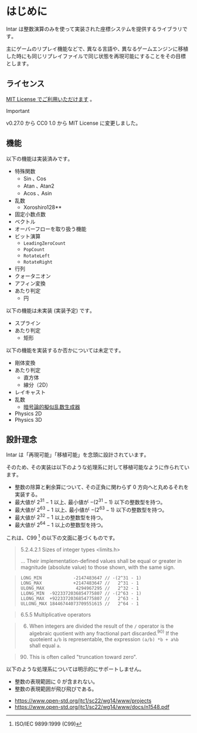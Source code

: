 # はじめに

Intar は整数演算のみを使って実装された座標システムを提供するライブラリです｡

主にゲームのリプレイ機能などで､ 異なる言語や､ 異なるゲームエンジンに移植した時にも同じリプレイファイルで同じ状態を再現可能にすることをその目標とします｡

## ライセンス

[MIT License でご利用いただけます](https://github.com/agate-pris/intar/blob/main/LICENSE.md) ｡

> [!IMPORTANT]
>
> v0.27.0 から CC0 1.0 から MIT License に変更しました。

## 機能

以下の機能は実装済みです｡

- 特殊関数
  - Sin ､ Cos
  - Atan ､ Atan2
  - Acos ､ Asin
- 乱数
  - Xoroshiro128**
- 固定小数点数
- ベクトル
- オーバーフローを取り扱う機能
- ビット演算
  - `LeadingZeroCount`
  - `PopCount`
  - `RotateLeft`
  - `RotateRight`
- 行列
- クォータニオン
- アフィン変換
- あたり判定
  - 円

以下の機能は未実装 (実装予定) です｡

- スプライン
- あたり判定
  - 矩形

以下の機能を実装するか否かについては未定です｡

- 剛体変換
- あたり判定
  - 直方体
  - 線分（2D）
- レイキャスト
- 乱数
  - [暗号論的擬似乱数生成器](https://ja.wikipedia.org/wiki/%E6%9A%97%E5%8F%B7%E8%AB%96%E7%9A%84%E6%93%AC%E4%BC%BC%E4%B9%B1%E6%95%B0%E7%94%9F%E6%88%90%E5%99%A8)
- Physics 2D
- Physics 3D

## 設計理念

Intar は「再現可能」「移植可能」を念頭に設計されています｡

そのため､ その実装は以下のような処理系に対して移植可能なように作られています｡

- 整数の除算と剰余算について､ その正負に関わらず 0 方向へと丸めるそれを実装する｡
- 最大値が $2^{31} - 1$ 以上､ 最小値が $-(2^{31}-1)$ 以下の整数型を持つ｡
- 最大値が $2^{63} - 1$ 以上､ 最小値が $-(2^{63}-1)$ 以下の整数型を持つ｡
- 最大値が $2^{32} - 1$ 以上の整数型を持つ。
- 最大値が $2^{64} - 1$ 以上の整数型を持つ。

これは、C99 [^c99] の以下の文面に基づくものです。

> 5.2.4.2.1 Sizes of integer types <limits.h>
>
> ... Their implementation-defined values shall be equal or greater
> in magnitude (absolute value) to those shown, with the same sign.

> ```
> LONG_MIN            -2147483647 // -(2^31 - 1)
> LONG_MAX            +2147483647 //   2^31 - 1
> ULONG_MAX            4294967295 //   2^32 - 1
> LLONG_MIN  -9223372036854775807 // -(2^63 - 1)
> LLONG_MAX  +9223372036854775807 //   2^63 - 1
> ULLONG_MAX 18446744073709551615 //   2^64 - 1
> ```

> 6.5.5 Multiplicative operators

> 6. When integers are divided the result of the `/` operator is the algebraic quotient with any fractional part discarded.<sup>90)</sup> If the quoteient `a/b` is representable, the expression `(a/b) *b + a%b` shall equal `a`.

> 90) This is often called "truncation toward zero".

以下のような処理系については明示的にサポートしません｡

- 整数の表現範囲に 0 が含まれない｡
- 整数の表現範囲が飛び飛びである｡

[^c99]: ISO/IEC 9899:1999 (C99)
- https://www.open-std.org/jtc1/sc22/wg14/www/projects
- https://www.open-std.org/jtc1/sc22/wg14/www/docs/n1548.pdf

